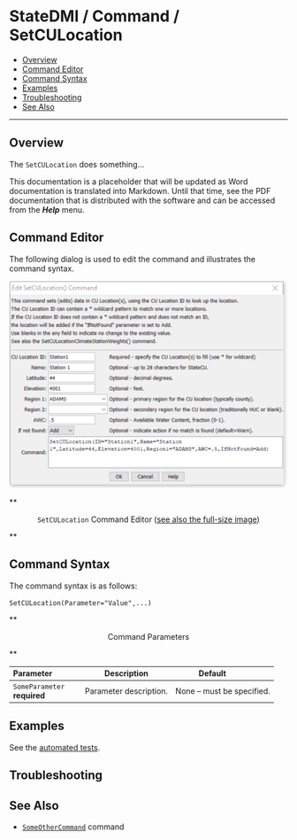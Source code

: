 # StateDMI / Command / SetCULocation #

* [Overview](#overview)
* [Command Editor](#command-editor)
* [Command Syntax](#command-syntax)
* [Examples](#examples)
* [Troubleshooting](#troubleshooting)
* [See Also](#see-also)

-------------------------

## Overview ##

The `SetCULocation` does something...

This documentation is a placeholder that will be updated as Word documentation is translated into Markdown.
Until that time, see the PDF documentation that is distributed with the software and can be accessed
from the ***Help*** menu.

## Command Editor ##

The following dialog is used to edit the command and illustrates the command syntax.

![SetCULocation](SetCULocation.png)

**<p style="text-align: center;">
`SetCULocation` Command Editor (<a href="../SetCULocation.png">see also the full-size image</a>)
</p>**

## Command Syntax ##

The command syntax is as follows:

```text
SetCULocation(Parameter="Value",...)
```
**<p style="text-align: center;">
Command Parameters
</p>**

| **Parameter**&nbsp;&nbsp;&nbsp;&nbsp;&nbsp;&nbsp;&nbsp;&nbsp;&nbsp;&nbsp;&nbsp;&nbsp; | **Description** | **Default**&nbsp;&nbsp;&nbsp;&nbsp;&nbsp;&nbsp;&nbsp;&nbsp;&nbsp;&nbsp; |
| --------------|-----------------|----------------- |
|`SomeParameter`<br>**required**|Parameter description.|None – must be specified.|

## Examples ##

See the [automated tests](https://github.com/OpenWaterFoundation/cdss-app-statedmi-main/tree/master/test/regression/commands/SetCULocation).

## Troubleshooting ##

## See Also ##

* [`SomeOtherCommand`](../SomeOtherCommand/SomeOtherCommand) command
